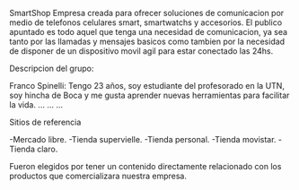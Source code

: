 SmartShop
Empresa creada para ofrecer soluciones de comunicacion por medio de
telefonos celulares smart, smartwatchs y accesorios.
El publico apuntado es todo aquel que tenga una necesidad de comunicacion, ya sea tanto por las llamadas y mensajes basicos como tambien por la necesidad de disponer de un dispositivo movil agil para estar conectado las 24hs.

Descripcion del grupo:

Franco Spinelli: Tengo 23 años, soy estudiante del profesorado en la UTN, soy hincha de Boca y me gusta aprender nuevas herramientas para facilitar la vida.
...
...
...


Sitios de referencia

-Mercado libre.
-Tienda supervielle.
-Tienda personal.
-Tienda movistar.
-Tienda claro.

Fueron elegidos por tener un contenido directamente relacionado con los productos que comercializara nuestra empresa.